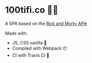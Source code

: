 # **100tifi.co** 🧪🧪
A SPA based on the [Rick and Morty API🌀](https://rickandmortyapi.com)


 Made with:
- JS, CSS vanilla 🍦
- Compiled with Webpack 📦
- CI with Travis CI 🦺

